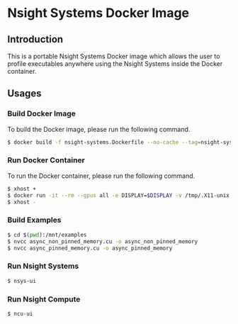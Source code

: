# Nsight Systems Docker Image

## Introduction

This is a portable Nsight Systems Docker image which allows the user to profile executables anywhere using the Nsight Systems inside the Docker container.

## Usages

### Build Docker Image

To build the Docker image, please run the following command.

```bash
$ docker build -f nsight-systems.Dockerfile --no-cache --tag=nsight-systems:2023.4 .
```

### Run Docker Container

To run the Docker container, please run the following command.

```bash
$ xhost +
$ docker run -it --rm --gpus all -e DISPLAY=$DISPLAY -v /tmp/.X11-unix:/tmp/.X11-unix --cap-add=SYS_ADMIN --security-opt seccomp=unconfined -v $(pwd):/mnt --network=host nsight-systems:2023.4
$ xhost -
```

### Build Examples

```bash
$ cd $(pwd):/mnt/examples
$ nvcc async_non_pinned_memory.cu -o async_non_pinned_memory
$ nvcc async_pinned_memory.cu -o async_pinned_memory
```

### Run Nsight Systems

```bash
$ nsys-ui
```

### Run Nsight Compute

```bash
$ ncu-ui
```
